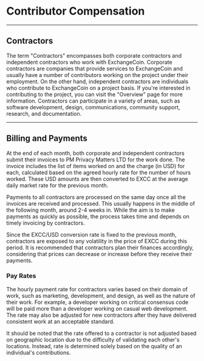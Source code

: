 # Contributor Compensation

---

## Contractors

The term "Contractors" encompasses both corporate contractors and independent contractors who work with ExchangeCoin. Corporate contractors are companies that provide services to ExchangeCoin and usually have a number of contributors working on the project under their employment. On the other hand, independent contractors are individuals who contribute to ExchangeCoin on a project basis. If you're interested in contributing to the project, you can visit the "Overview" page for more information. Contractors can participate in a variety of areas, such as software development, design, communications, community support, research, and documentation.

---

## Billing and Payments

At the end of each month, both corporate and independent contractors submit their invoices to PM Privacy Matters LTD for the work done. The invoice includes the list of items worked on and the charge (in USD) for each, calculated based on the agreed hourly rate for the number of hours worked. These USD amounts are then converted to EXCC at the average daily market rate for the previous month.

Payments to all contractors are processed on the same day once all the invoices are received and processed. This usually happens in the middle of the following month, around 2-4 weeks in. While the aim is to make payments as quickly as possible, the process takes time and depends on timely invoicing by contractors.

Since the EXCC/USD conversion rate is fixed to the previous month, contractors are exposed to any volatility in the price of EXCC during this period. It is recommended that contractors plan their finances accordingly, considering that prices can decrease or increase before they receive their payments.

### Pay Rates

The hourly payment rate for contractors varies based on their domain of work, such as marketing, development, and design, as well as the nature of their work. For example, a developer working on critical consensus code will be paid more than a developer working on casual web development. The rate may also be adjusted for new contractors after they have delivered consistent work at an acceptable standard.

It should be noted that the rate offered to a contractor is not adjusted based on geographic location due to the difficulty of validating each other's locations. Instead, rate is determined solely based on the quality of an individual's contributions.
